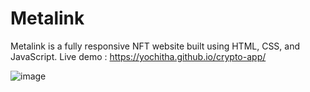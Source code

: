 # Metalink
Metalink is a fully responsive NFT website built using HTML, CSS, and JavaScript.
Live demo : https://yochitha.github.io/crypto-app/

![image](https://github.com/yochitha/crypto-app/assets/17880820/68a73182-8d61-4689-ad18-6d9318a26826)
